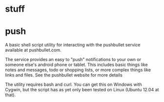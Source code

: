 stuff
=====

push
====
A basic shell script utility for interacting with the pushbullet service available at pushbullet.com.

The service provides an easy to "push" notifications to your own or someone else's android phone or tablet.  This includes basic things like notes and messages, todo or shopping lists, or more complex things like links and files.  See the pushbullet website for more details

The utility requires bash and curl.  You can get this on Windows with Cygwin, but the script has as yet only been tested on Linux (Ubuntu 12.04 at that).

